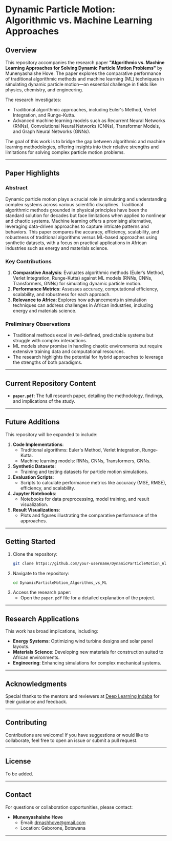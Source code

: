 # **Dynamic Particle Motion: Algorithmic vs. Machine Learning Approaches**

## **Overview**
This repository accompanies the research paper **"Algorithmic vs. Machine Learning Approaches for Solving Dynamic Particle Motion Problems"** by Munenyashaishe Hove. The paper explores the comparative performance of traditional algorithmic methods and machine learning (ML) techniques in simulating dynamic particle motion—an essential challenge in fields like physics, chemistry, and engineering.

The research investigates:
- Traditional algorithmic approaches, including Euler's Method, Verlet Integration, and Runge-Kutta.
- Advanced machine learning models such as Recurrent Neural Networks (RNNs), Convolutional Neural Networks (CNNs), Transformer Models, and Graph Neural Networks (GNNs).

The goal of this work is to bridge the gap between algorithmic and machine learning methodologies, offering insights into their relative strengths and limitations for solving complex particle motion problems.

---

## **Paper Highlights**
### **Abstract**
Dynamic particle motion plays a crucial role in simulating and understanding complex systems across various scientific disciplines. Traditional algorithmic methods grounded in physical principles have been the standard solution for decades but face limitations when applied to nonlinear and chaotic systems. Machine learning offers a promising alternative, leveraging data-driven approaches to capture intricate patterns and behaviors. This paper compares the accuracy, efficiency, scalability, and robustness of traditional algorithms versus ML-based approaches using synthetic datasets, with a focus on practical applications in African industries such as energy and materials science.

### **Key Contributions**
1. **Comparative Analysis**: Evaluates algorithmic methods (Euler’s Method, Verlet Integration, Runge-Kutta) against ML models (RNNs, CNNs, Transformers, GNNs) for simulating dynamic particle motion.
2. **Performance Metrics**: Assesses accuracy, computational efficiency, scalability, and robustness for each approach.
3. **Relevance to Africa**: Explores how advancements in simulation techniques can address challenges in African industries, including energy and materials science.

### **Preliminary Observations**
- Traditional methods excel in well-defined, predictable systems but struggle with complex interactions.
- ML models show promise in handling chaotic environments but require extensive training data and computational resources.
- The research highlights the potential for hybrid approaches to leverage the strengths of both paradigms.

---

## **Current Repository Content**
- **`paper.pdf`**: The full research paper, detailing the methodology, findings, and implications of the study.

---

## **Future Additions**
This repository will be expanded to include:
1. **Code Implementations**:
   - Traditional algorithms: Euler's Method, Verlet Integration, Runge-Kutta.
   - Machine learning models: RNNs, CNNs, Transformers, GNNs.
2. **Synthetic Datasets**:
   - Training and testing datasets for particle motion simulations.
3. **Evaluation Scripts**:
   - Scripts to calculate performance metrics like accuracy (MSE, RMSE), efficiency, and scalability.
4. **Jupyter Notebooks**:
   - Notebooks for data preprocessing, model training, and result visualization.
5. **Result Visualizations**:
   - Plots and figures illustrating the comparative performance of the approaches.

---

## **Getting Started**
1. Clone the repository:
   ```bash
   git clone https://github.com/your-username/DynamicParticleMotion_Algorithms_vs_ML.git
   ```
2. Navigate to the repository:
   ```bash
   cd DynamicParticleMotion_Algorithms_vs_ML
   ```
3. Access the research paper:
   - Open the `paper.pdf` file for a detailed explanation of the project.

---

## **Research Applications**
This work has broad implications, including:
- **Energy Systems**: Optimizing wind turbine designs and solar panel layouts.
- **Materials Science**: Developing new materials for construction suited to African environments.
- **Engineering**: Enhancing simulations for complex mechanical systems.

---

## **Acknowledgments**
Special thanks to the mentors and reviewers at [Deep Learning Indaba](https://deeplearningindaba.com/) for their guidance and feedback.

---

## **Contributing**
Contributions are welcome! If you have suggestions or would like to collaborate, feel free to open an issue or submit a pull request.

---

## **License**
To be added.

---

## **Contact**
For questions or collaboration opportunities, please contact:
- **Munenyashaishe Hove**  
  - Email: drnashhove@gmail.com  
  - Location: Gaborone, Botswana  

---

